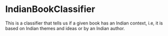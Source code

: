 # IndianBookClassifier
This is a classifier that tells us if a given book has an Indian context, i.e, it is based on Indian themes and ideas or by an Indian author.
